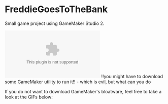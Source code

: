 # FreddieGoesToTheBank

Small game project using GameMaker Studio 2.

![Link to Executable](./FreddieGoesToTheBank.exe) !!you might have to download some GameMaker utility to run it!! - which is evil, but what can you do

If you do not want to download GameMaker's bloatware, feel free to take a look at the GIFs below:


